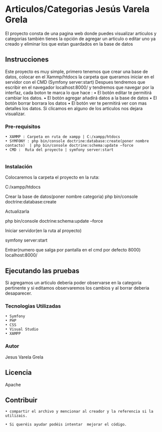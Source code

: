 # Articulos/Categorias Jesús Varela Grela

El proyecto consta de una pagina web donde puedes visualizar articulos y categorias 
 también tienes la opción de agregar un articulo o editar uno ya creado y eliminar los que estan guardados en la base de datos

## Instrucciones

Este proyecto es muy simple, primero tenemos que crear una base de datos, colocar en el Xammp/htdocs la carpeta que queramos iniciar en el servidor con el CMD (Symfony server:start)
Despues tendremos que escribir en el navegador localhost:8000/ y tendremos que navegar por la interfaz, cada boton te marca lo que hace :
    • El botón editar te permitirá cambiar los datos.
    • El botón agregar añadirá datos a la base de datos
    •  El botón borrar borrara los datos
    • El botón ver te permitirá ver con mas detalles los datos.
Si clicamos en alguno de los articulos nos dejara visualizar.


### Pre-requisitos 

    • XAMMP : Carpeta en ruta de xampp | C:/xampp/htdocs
    • SYMFONY : php bin/console doctrine:database:create(poner nombre contacto)  | php bin/console doctrine:schema:update –force
    • CMD :  Ruta del proyecto | symfony server:start

```

```

### Instalación 

Colocaremos  la carpeta el proyecto en la ruta:

C:/xampp/htdocs

Crear la base de datos(poner nombre categoria)
php bin/console doctrine:database:create

Actualizarla

php bin/console doctrine:schema:update –force

Iniciar servidor(en la ruta al proyecto)

symfony server:start

Entrar(numero que salga por pantalla en el cmd por defecto 8000)
localhost:8000/


## Ejecutando las pruebas 

Si agregamos un articulo debería poder observarse en la categoria pertinente y si editamos observaremos los cambios y al borrar deberia desaparecer.

### Tecnologias Utilizadas

    • Symfony
    • PHP 
    • CSS
    • Visual Studio
    • XAMPP

### Autor

Jesus Varela Grela



## Licencia

Apache

## Con️tribuir

    • compartir el archivo y mencionar al creador y la referencia si la utilizais.
    
    • Si queréis ayudar podéis intentar  mejorar el código.
